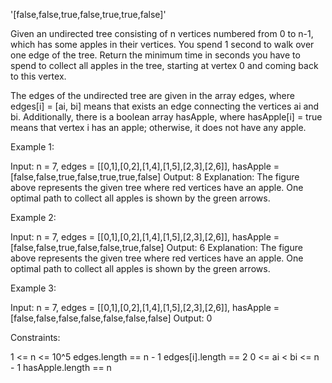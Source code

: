 '[false,false,true,false,true,true,false]'

Given an undirected tree consisting of n vertices numbered from 0 to n-1,
which has some apples in their vertices. You spend 1 second to walk over one
edge of the tree. Return the minimum time in seconds you have to spend to
collect all apples in the tree, starting at vertex 0 and coming back to this
vertex.

The edges of the undirected tree are given in the array edges, where edges[i]
= [ai, bi] means that exists an edge connecting the vertices ai and bi.
Additionally, there is a boolean array hasApple, where hasApple[i] = true
means that vertex i has an apple; otherwise, it does not have any apple.


Example 1:


Input: n = 7, edges = [[0,1],[0,2],[1,4],[1,5],[2,3],[2,6]], hasApple =
[false,false,true,false,true,true,false]
Output: 8 
Explanation: The figure above represents the given tree where red vertices
have an apple. One optimal path to collect all apples is shown by the green
arrows.  


Example 2:


Input: n = 7, edges = [[0,1],[0,2],[1,4],[1,5],[2,3],[2,6]], hasApple =
[false,false,true,false,false,true,false]
Output: 6
Explanation: The figure above represents the given tree where red vertices
have an apple. One optimal path to collect all apples is shown by the green
arrows.  


Example 3:


Input: n = 7, edges = [[0,1],[0,2],[1,4],[1,5],[2,3],[2,6]], hasApple =
[false,false,false,false,false,false,false]
Output: 0



Constraints:


1 <= n <= 10^5
edges.length == n - 1
edges[i].length == 2
0 <= ai < bi <= n - 1
hasApple.length == n




